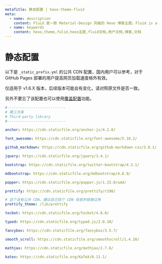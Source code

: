 ```yaml
---
metaTitle: 静态配置 | hexo-theme-fluid
meta:
  - name: description
    content: Fluid 是一款 Material-Design 风格的 Hexo 博客主题。Fluid is an elegant Material-Design theme for Hexo. https://github.com/fluid-dev/hexo-theme-fluid
  - name: keywords
    content: hexo,theme,fulid,hexo主题,fluid文档,用户文档,博客,文档
---
```


# 静态配置

以下是 `_static_prefix.yml` 的公共 CDN 配置，国内用户可以参考，对于 GitHub Pages 部署的用户提高网页加载速度格外有效。

仅适用于 v1.6.X 版本，后续版本可能会有变化，请对照原文件是否一致。

另外不要忘了该配置也可以使用[覆盖配置](/guide/#覆盖配置)功能。

```yaml
#---------------------------
# 第三方库
# Third-party library
#---------------------------

anchor: https://cdn.staticfile.org/anchor-js/4.2.0/

font_awesome: https://cdn.staticfile.org/font-awesome/5.10.2/

github_markdown: https://cdn.staticfile.org/github-markdown-css/3.0.1/

jquery: https://cdn.staticfile.org/jquery/3.4.1/

bootstrap: https://cdn.staticfile.org/twitter-bootstrap/4.3.1/

mdbootstrap: https://cdn.staticfile.org/mdbootstrap/4.8.9/

popper: https://cdn.staticfile.org/popper.js/1.15.0/umd/

prettify: https://cdn.staticfile.org/prettify/r298/

# 这个没有公共 CDN，建议自己找个 CDN 存放并链接过来
prettify_theme: /lib/prettify

tocbot: https://cdn.staticfile.org/tocbot/4.8.0/

typed: https://cdn.staticfile.org/typed.js/2.0.10/

fancybox: https://cdn.staticfile.org/fancybox/3.5.7/

smooth_scroll: https://cdn.staticfile.org/smoothscroll/1.4.10/

mathjax: https://cdn.staticfile.org/mathjax/2.7.6/

katex: https://cdn.staticfile.org/KaTeX/0.11.1/
```
